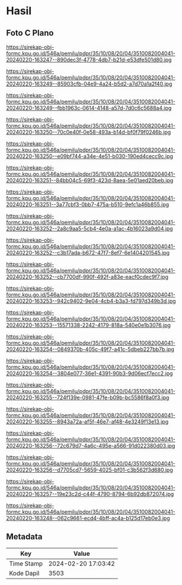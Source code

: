 # Hasil

## Foto C Plano

https://sirekap-obj-formc.kpu.go.id/546a/pemilu/pdpr/35/10/08/20/04/3510082004041-20240220-163247--890dec3f-4778-4db7-b21d-e53dfe501d80.jpg

https://sirekap-obj-formc.kpu.go.id/546a/pemilu/pdpr/35/10/08/20/04/3510082004041-20240220-163249--85903cfb-04e9-4a24-b5d2-a7d70a1a2f40.jpg

https://sirekap-obj-formc.kpu.go.id/546a/pemilu/pdpr/35/10/08/20/04/3510082004041-20240220-163249--fbb1963c-0614-4148-a57d-7d0c6c5688a4.jpg

https://sirekap-obj-formc.kpu.go.id/546a/pemilu/pdpr/35/10/08/20/04/3510082004041-20240220-163250--70c0e40f-0e58-493a-b14d-bf0f79f0246b.jpg

https://sirekap-obj-formc.kpu.go.id/546a/pemilu/pdpr/35/10/08/20/04/3510082004041-20240220-163250--e09bf744-a34e-4e51-b030-190ed4cecc9c.jpg

https://sirekap-obj-formc.kpu.go.id/546a/pemilu/pdpr/35/10/08/20/04/3510082004041-20240220-163251--84bb04c5-69f3-423d-8aea-5e01aed20beb.jpg

https://sirekap-obj-formc.kpu.go.id/546a/pemilu/pdpr/35/10/08/20/04/3510082004041-20240220-163251--3a77cbf3-0bb7-475a-b510-9efc1a46b855.jpg

https://sirekap-obj-formc.kpu.go.id/546a/pemilu/pdpr/35/10/08/20/04/3510082004041-20240220-163252--2a8c9aa5-5cb4-4e0a-a1ac-4b16023a9d04.jpg

https://sirekap-obj-formc.kpu.go.id/546a/pemilu/pdpr/35/10/08/20/04/3510082004041-20240220-163252--c3b17ada-b672-47f7-8ef7-6e1404201545.jpg

https://sirekap-obj-formc.kpu.go.id/546a/pemilu/pdpr/35/10/08/20/04/3510082004041-20240220-163252--cb7700df-990f-492f-a83e-eacf0cdec9f7.jpg

https://sirekap-obj-formc.kpu.go.id/546a/pemilu/pdpr/35/10/08/20/04/3510082004041-20240220-163253--942c9402-9e04-4cb4-b3a3-fd797d349b3d.jpg

https://sirekap-obj-formc.kpu.go.id/546a/pemilu/pdpr/35/10/08/20/04/3510082004041-20240220-163253--15571338-2242-4179-818a-540e0e1b3076.jpg

https://sirekap-obj-formc.kpu.go.id/546a/pemilu/pdpr/35/10/08/20/04/3510082004041-20240220-163254--0849370b-405c-49f7-a41c-5dbeb227bb7b.jpg

https://sirekap-obj-formc.kpu.go.id/546a/pemilu/pdpr/35/10/08/20/04/3510082004041-20240220-163254--3804e077-36e1-4391-90b3-9d06ecf7ecc2.jpg

https://sirekap-obj-formc.kpu.go.id/546a/pemilu/pdpr/35/10/08/20/04/3510082004041-20240220-163255--724f139e-0981-47fe-b09b-bc5586f8a0f3.jpg

https://sirekap-obj-formc.kpu.go.id/546a/pemilu/pdpr/35/10/08/20/04/3510082004041-20240220-163255--8943a72a-af5f-46e7-af48-4e3249f13e13.jpg

https://sirekap-obj-formc.kpu.go.id/546a/pemilu/pdpr/35/10/08/20/04/3510082004041-20240220-163256--72c679d7-4a6c-495e-a566-91d022380d03.jpg

https://sirekap-obj-formc.kpu.go.id/546a/pemilu/pdpr/35/10/08/20/04/3510082004041-20240220-163256--d7705cd7-5659-4025-bf01-c3b562f3d680.jpg

https://sirekap-obj-formc.kpu.go.id/546a/pemilu/pdpr/35/10/08/20/04/3510082004041-20240220-163257--19e23c2d-c44f-4790-8794-6b92db872074.jpg

https://sirekap-obj-formc.kpu.go.id/546a/pemilu/pdpr/35/10/08/20/04/3510082004041-20240220-163248--062c9661-ecd4-4bff-ac4a-b125d17eb0e3.jpg


## Metadata

| Key        | Value               |
| ---------- | ------------------- |
| Time Stamp | 2024-02-20 17:03:42 |
| Kode Dapil | 3503                |



